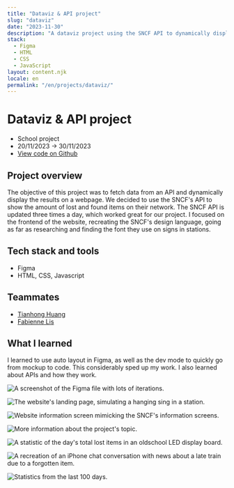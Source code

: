 ```yaml
---
title: "Dataviz & API project"
slug: "dataviz"
date: "2023-11-30"
description: "A dataviz project using the SNCF API to dynamically display lost and found item statistics. This project involved recreating the SNCF's design language to create an immersive experience."
stack:
  - Figma
  - HTML
  - CSS
  - JavaScript
layout: content.njk
locale: en
permalink: "/en/projects/dataviz/"
---
```


# Dataviz & API project

- School project
- 20/11/2023 -> 30/11/2023
- [View code on Github](https://github.com/lemathurin/dataviz-sncf)

## Project overview

The objective of this project was to fetch data from an API and dynamically display the results on a webpage. We decided to use the SNCF's API to show the amount of lost and found items on their network. The SNCF API is updated three times a day, which worked great for our project. I focused on the frontend of the website, recreating the SNCF's design language, going as far as researching and finding the font they use on signs in stations.

## Tech stack and tools

- Figma
- HTML, CSS, Javascript

## Teammates

- [Tianhong Huang](https://github.com/Tianhong258)
- [Fabienne Lis](https://github.com/FabienneLIS)

## What I learned

I learned to use auto layout in Figma, as well as the dev mode to quickly go from mockup to code. This considerably sped up my work. I also learned about APIs and how they work.

<Image
  src="https://5q44w9bzpv.ufs.sh/f/vqzvWuhpJmwXnkCrNtdk1HQbsGuORt0evoCdByaTcwVXPY3n"
  alt="A screenshot of the Figma file with lots of iterations."
/>

<Image
  src="https://5q44w9bzpv.ufs.sh/f/vqzvWuhpJmwXliq4hthbbFRm7wShzYQZJ4WeOX8q02spPHKE"
  alt="The website's landing page, simulating a hanging sing in a station."
/>

<Image
  src="https://5q44w9bzpv.ufs.sh/f/vqzvWuhpJmwXhzj9rbZgUTZi1IXl89BAyExJo46K3DYk0pVC"
  alt="Website information screen mimicking the SNCF's information screens."
/>

<Image
  src="https://5q44w9bzpv.ufs.sh/f/vqzvWuhpJmwXZY97tkCSLlRducqbNZgY7F3QVhKp02nC4JrI"
  alt="More information about the project's topic."
/>

<Image
  src="https://5q44w9bzpv.ufs.sh/f/vqzvWuhpJmwXKnYOUjAcmO8GRLeJYsvghDBZQ7HqM4uXVxdW"
  alt="A statistic of the day's total lost items in an oldschool LED display board."
/>

<Image
  src="https://5q44w9bzpv.ufs.sh/f/vqzvWuhpJmwXBAljGW5ygZYsk4tlQf0ozc9GINETum85aJj2"
  alt="A recreation of an iPhone chat conversation with news about a late train due to a forgotten item."
/>

<Image
  src="https://5q44w9bzpv.ufs.sh/f/vqzvWuhpJmwXpoVa77wNHujlCZkQLaxr5FtMDdA6mY9bBcUG"
  alt="Statistics from the last 100 days."
/>
